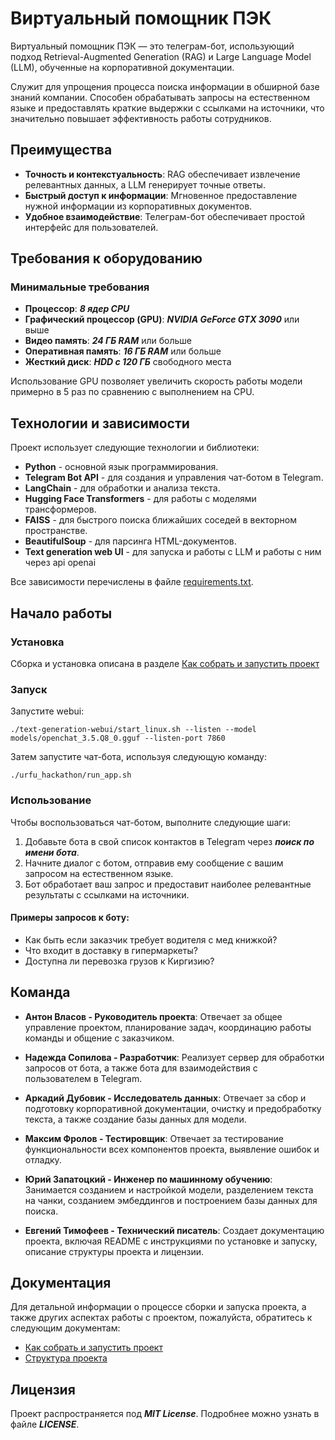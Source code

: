 # Виртуальный помощник ПЭК

Виртуальный помощник ПЭК — это телеграм-бот, использующий подход Retrieval-Augmented Generation (RAG) и Large Language Model (LLM), обученные на корпоративной документации.

Служит для упрощения процесса поиска информации в обширной базе знаний компании. Способен обрабатывать запросы на естественном языке и предоставлять краткие выдержки с ссылками на источники, что значительно повышает эффективность работы сотрудников.

## Преимущества

- **Точность и контекстуальность**: RAG обеспечивает извлечение релевантных данных, а LLM генерирует точные ответы.
- **Быстрый доступ к информации**: Мгновенное предоставление нужной информации из корпоративных документов.
- **Удобное взаимодействие**: Телеграм-бот обеспечивает простой интерфейс для пользователей.

## Требования к оборудованию

### Минимальные требования

- **Процессор**: ***8 ядер CPU***
- **Графический процессор (GPU)**: ***NVIDIA GeForce GTX 3090*** или выше
- **Видео память**: ***24 ГБ RAM*** или больше
- **Оперативная память**: ***16 ГБ RAM*** или больше
- **Жесткий диск**: ***HDD с 120 ГБ*** свободного места

Использование GPU позволяет увеличить скорость работы модели примерно в 5 раз по сравнению с выполнением на CPU.

## Технологии и зависимости

Проект использует следующие технологии и библиотеки:

- **Python** - основной язык программирования.
- **Telegram Bot API** - для создания и управления чат-ботом в Telegram.
- **LangChain** - для обработки и анализа текста.
- **Hugging Face Transformers** - для работы с моделями трансформеров.
- **FAISS** - для быстрого поиска ближайших соседей в векторном пространстве.
- **BeautifulSoup** - для парсинга HTML-документов.
- **Text generation web UI** - для запуска и работы с LLM и работы с ним через api openai

Все зависимости перечислены в файле [requirements.txt](./requirements.txt).


## Начало работы

### Установка

Сборка и установка описана в разделе [Как собрать и запустить проект](./doc/build_and_run.md)

### Запуск

Запустите webui:

```shell
./text-generation-webui/start_linux.sh --listen --model models/openchat_3.5.Q8_0.gguf --listen-port 7860
```

Затем запустите чат-бота, используя следующую команду:

```shell
./urfu_hackathon/run_app.sh
```

### Использование

Чтобы воспользоваться чат-ботом, выполните следующие шаги:

1. Добавьте бота в свой список контактов в Telegram через ***поиск по имени бота***.
2. Начните диалог с ботом, отправив ему сообщение с вашим запросом на естественном языке.
3. Бот обработает ваш запрос и предоставит наиболее релевантные результаты с ссылками на источники.

#### Примеры запросов к боту:
- Как быть если заказчик требует водителя с мед книжкой?
- Что входит в доставку в гипермаркеты?
- Доступна ли перевозка грузов к Киргизию?

## Команда

- **Антон Власов - Руководитель проекта**: Отвечает за общее управление проектом, планирование задач, координацию работы команды и общение с заказчиком.

- **Надежда Сопилова - Разработчик**: Реализует сервер для обработки запросов от бота, а также бота для взаимодействия с пользователем в Telegram.

- **Аркадий Дубовик - Исследователь данных**: Отвечает за сбор и подготовку корпоративной документации, очистку и предобработку текста, а также создание базы данных для модели.

- **Максим Фролов - Тестировщик**: Отвечает за тестирование функциональности всех компонентов проекта, выявление ошибок и отладку.

- **Юрий Запатоцкий - Инженер по машинному обучению**: Занимается созданием и настройкой модели, разделением текста на чанки, созданием эмбеддингов и построением базы данных для поиска.

- **Евгений Тимофеев - Технический писатель**: Создает документацию проекта, включая README с инструкциями по установке и запуску, описание структуры проекта и лицензии.

## Документация

Для детальной информации о процессе сборки и запуска проекта, а также других аспектах работы с проектом, пожалуйста, обратитесь к следующим документам:

- [Как собрать и запустить проект](./doc/build_and_run.md)
- [Структура проекта](./doc/files_structure.md)

## Лицензия

Проект распространяется под ***MIT License***. Подробнее можно узнать в файле ***LICENSE***.